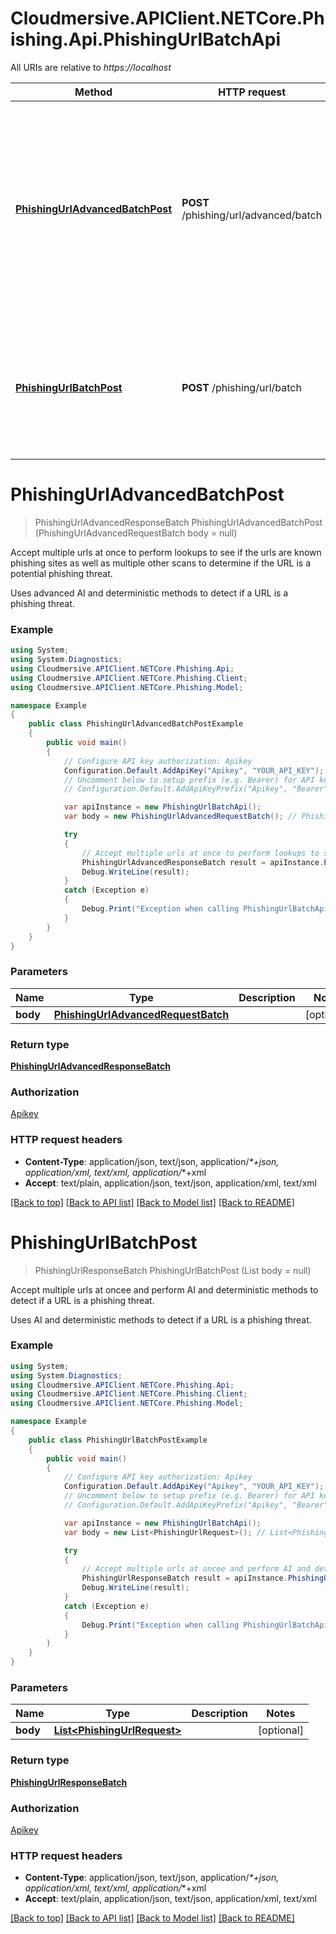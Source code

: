 # Cloudmersive.APIClient.NETCore.Phishing.Api.PhishingUrlBatchApi

All URIs are relative to *https://localhost*

Method | HTTP request | Description
------------- | ------------- | -------------
[**PhishingUrlAdvancedBatchPost**](PhishingUrlBatchApi.md#phishingurladvancedbatchpost) | **POST** /phishing/url/advanced/batch | Accept multiple urls at once to perform lookups to see if the urls are known phishing sites as well as multiple other scans to determine  if the URL is a potential phishing threat.
[**PhishingUrlBatchPost**](PhishingUrlBatchApi.md#phishingurlbatchpost) | **POST** /phishing/url/batch | Accept multiple urls at oncee and perform AI and deterministic methods to detect if a URL is a phishing threat.


<a name="phishingurladvancedbatchpost"></a>
# **PhishingUrlAdvancedBatchPost**
> PhishingUrlAdvancedResponseBatch PhishingUrlAdvancedBatchPost (PhishingUrlAdvancedRequestBatch body = null)

Accept multiple urls at once to perform lookups to see if the urls are known phishing sites as well as multiple other scans to determine  if the URL is a potential phishing threat.

Uses advanced AI and deterministic methods to detect if a URL is a phishing threat.

### Example
```csharp
using System;
using System.Diagnostics;
using Cloudmersive.APIClient.NETCore.Phishing.Api;
using Cloudmersive.APIClient.NETCore.Phishing.Client;
using Cloudmersive.APIClient.NETCore.Phishing.Model;

namespace Example
{
    public class PhishingUrlAdvancedBatchPostExample
    {
        public void main()
        {
            // Configure API key authorization: Apikey
            Configuration.Default.AddApiKey("Apikey", "YOUR_API_KEY");
            // Uncomment below to setup prefix (e.g. Bearer) for API key, if needed
            // Configuration.Default.AddApiKeyPrefix("Apikey", "Bearer");

            var apiInstance = new PhishingUrlBatchApi();
            var body = new PhishingUrlAdvancedRequestBatch(); // PhishingUrlAdvancedRequestBatch |  (optional) 

            try
            {
                // Accept multiple urls at once to perform lookups to see if the urls are known phishing sites as well as multiple other scans to determine  if the URL is a potential phishing threat.
                PhishingUrlAdvancedResponseBatch result = apiInstance.PhishingUrlAdvancedBatchPost(body);
                Debug.WriteLine(result);
            }
            catch (Exception e)
            {
                Debug.Print("Exception when calling PhishingUrlBatchApi.PhishingUrlAdvancedBatchPost: " + e.Message );
            }
        }
    }
}
```

### Parameters

Name | Type | Description  | Notes
------------- | ------------- | ------------- | -------------
 **body** | [**PhishingUrlAdvancedRequestBatch**](PhishingUrlAdvancedRequestBatch.md)|  | [optional] 

### Return type

[**PhishingUrlAdvancedResponseBatch**](PhishingUrlAdvancedResponseBatch.md)

### Authorization

[Apikey](../README.md#Apikey)

### HTTP request headers

 - **Content-Type**: application/json, text/json, application/_*+json, application/xml, text/xml, application/_*+xml
 - **Accept**: text/plain, application/json, text/json, application/xml, text/xml

[[Back to top]](#) [[Back to API list]](../README.md#documentation-for-api-endpoints) [[Back to Model list]](../README.md#documentation-for-models) [[Back to README]](../README.md)

<a name="phishingurlbatchpost"></a>
# **PhishingUrlBatchPost**
> PhishingUrlResponseBatch PhishingUrlBatchPost (List<PhishingUrlRequest> body = null)

Accept multiple urls at oncee and perform AI and deterministic methods to detect if a URL is a phishing threat.

Uses AI and deterministic methods to detect if a URL is a phishing threat.

### Example
```csharp
using System;
using System.Diagnostics;
using Cloudmersive.APIClient.NETCore.Phishing.Api;
using Cloudmersive.APIClient.NETCore.Phishing.Client;
using Cloudmersive.APIClient.NETCore.Phishing.Model;

namespace Example
{
    public class PhishingUrlBatchPostExample
    {
        public void main()
        {
            // Configure API key authorization: Apikey
            Configuration.Default.AddApiKey("Apikey", "YOUR_API_KEY");
            // Uncomment below to setup prefix (e.g. Bearer) for API key, if needed
            // Configuration.Default.AddApiKeyPrefix("Apikey", "Bearer");

            var apiInstance = new PhishingUrlBatchApi();
            var body = new List<PhishingUrlRequest>(); // List<PhishingUrlRequest> |  (optional) 

            try
            {
                // Accept multiple urls at oncee and perform AI and deterministic methods to detect if a URL is a phishing threat.
                PhishingUrlResponseBatch result = apiInstance.PhishingUrlBatchPost(body);
                Debug.WriteLine(result);
            }
            catch (Exception e)
            {
                Debug.Print("Exception when calling PhishingUrlBatchApi.PhishingUrlBatchPost: " + e.Message );
            }
        }
    }
}
```

### Parameters

Name | Type | Description  | Notes
------------- | ------------- | ------------- | -------------
 **body** | [**List&lt;PhishingUrlRequest&gt;**](PhishingUrlRequest.md)|  | [optional] 

### Return type

[**PhishingUrlResponseBatch**](PhishingUrlResponseBatch.md)

### Authorization

[Apikey](../README.md#Apikey)

### HTTP request headers

 - **Content-Type**: application/json, text/json, application/_*+json, application/xml, text/xml, application/_*+xml
 - **Accept**: text/plain, application/json, text/json, application/xml, text/xml

[[Back to top]](#) [[Back to API list]](../README.md#documentation-for-api-endpoints) [[Back to Model list]](../README.md#documentation-for-models) [[Back to README]](../README.md)

